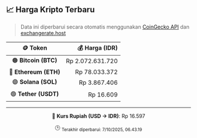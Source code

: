 

<!-- HARGA_KRIPTO -->
## 📈 Harga Kripto Terbaru

> Data ini diperbarui secara otomatis menggunakan [CoinGecko API](https://www.coingecko.com/) dan [exchangerate.host](https://exchangerate.host/)

<div align="center">

| 🪙 Token | 💰 Harga (IDR) |
|:------:|---------------:|
| 🟠 **Bitcoin (BTC)**   | Rp 2.072.631.720 |
| 🔵 **Ethereum (ETH)**  | Rp 78.033.372 |
| 🟣 **Solana (SOL)**    | Rp 3.867.406 |
| 🟢 **Tether (USDT)**   | Rp 16.609 |

---

💱 **Kurs Rupiah (USD → IDR)**: Rp 16.597

🕒 <sub>Terakhir diperbarui: 7/10/2025, 06.43.19</sub>

</div>
<!-- /HARGA_KRIPTO -->